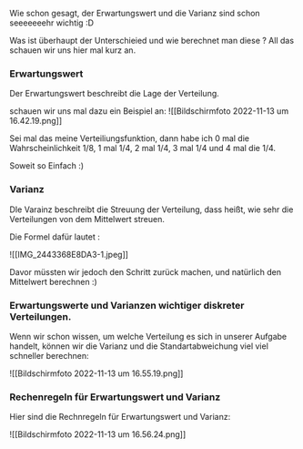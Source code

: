 Wie schon gesagt, der Erwartungswert und die Varianz sind schon seeeeeeehr wichtig :D 

Was ist überhaupt der Unterschieied und wie berechnet man diese ? All das schauen wir uns hier mal kurz an.

### Erwartungswert
Der Erwartungswert beschreibt die Lage der Verteilung.

schauen wir uns mal dazu ein Beispiel an:
![[Bildschirm­foto 2022-11-13 um 16.42.19.png]]

Sei mal das meine Verteiliungsfunktion, dann habe ich 0 mal die Wahrscheinlichkeit 1/8, 1 mal 1/4, 2 mal 1/4, 3 mal 1/4 und 4 mal die 1/4.

Soweit so Einfach :)


### Varianz
DIe Varainz beschreibt die Streuung der Verteilung, dass heißt, wie sehr die Verteilungen von dem Mittelwert streuen.

Die Formel dafür lautet :

![[IMG_2443368E8DA3-1.jpeg]]

Davor müssten wir jedoch den Schritt zurück machen, und natürlich den Mittelwert berechnen :) 

### Erwartungswerte und Varianzen wichtiger diskreter Verteilungen.

Wenn wir schon wissen, um welche Verteilung es sich in unserer Aufgabe handelt, können wir die Varianz und die Standartabweichung viel viel schneller berechnen:

![[Bildschirm­foto 2022-11-13 um 16.55.19.png]]

### Rechenregeln für Erwartungswert und Varianz
Hier sind die Rechnregeln für Erwartungswert und Varianz:

![[Bildschirm­foto 2022-11-13 um 16.56.24.png]]